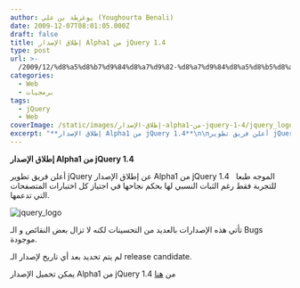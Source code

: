 ```yaml
---
author: يوغرطة بن علي (Youghourta Benali)
date: 2009-12-07T08:01:05.000Z
draft: false
title: إطلاق الإصدار Alpha1 من jQuery 1.4
type: post
url: >-
  /2009/12/%d8%a5%d8%b7%d9%84%d8%a7%d9%82-%d8%a7%d9%84%d8%a5%d8%b5%d8%af%d8%a7%d8%b1-alpha1-%d9%85%d9%86-jquery-1-4/
categories:
  - Web
  - برمجيات
tags:
  - jQuery
  - Web
coverImage: /static/images/إطلاق-الإصدار-alpha1-من-jquery-1-4/jquery_logo-300x73.png
excerpt: "**إطلاق الإصدار Alpha1 من jQuery 1.4**\n\nأعلن فريق تطوير jQuery عن إطلاق الإصدار Alpha1 من jQuery 1.4\_\_ الموجه طبعا للتجربة فقط رغم الثبات النسبي لها بحكم نجاحها في اجتياز كل اختبارات المتصفحات التي تدعمها.\n\n![jquery_logo](/static/images/إطلاق-الإصدار-alpha1-من-jquery-1-4/jquery_logo-300x73.png)\n\nتأتي هذه الإصدارات بالعديد من التحسينات لكنه لا"
---
```

**إطلاق الإصدار Alpha1 من jQuery 1.4**

أعلن فريق تطوير jQuery عن إطلاق الإصدار Alpha1 من jQuery 1.4   الموجه طبعا للتجربة فقط رغم الثبات النسبي لها بحكم نجاحها في اجتياز كل اختبارات المتصفحات التي تدعمها.

![jquery_logo](/static/images/إطلاق-الإصدار-alpha1-من-jquery-1-4/jquery_logo-300x73.png)

تأتي هذه الإصدارات بالعديد من التحسينات لكنه لا تزال بعض النقائص و الـ Bugs موجودة.

لم يتم تحديد بعد أي تاريخ لإصدار الـ release candidate.

يمكن تحميل الإصدار Alpha1 من jQuery 1.4 من [هنا](http://code.jquery.com/jquery-1.4a1.min.js)
